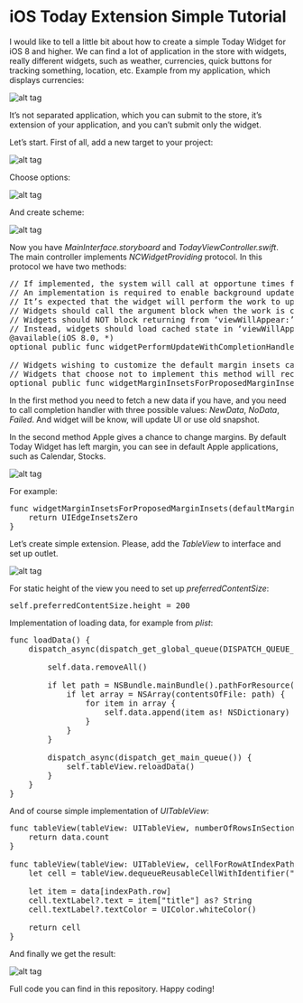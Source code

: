 # iOS Today Extension Simple Tutorial

I would like to tell a little bit about how to create a simple Today Widget for iOS 8 and higher. We can find a lot of application in the store with widgets, really different widgets, such as weather, currencies, quick buttons for tracking something, location, etc. Example from my application, which displays currencies:

![alt tag](https://raw.github.com/maximbilan/iOS-Today-Extension-Simple-Tutorial/master/screenshots/1.png)

It’s not separated application, which you can submit to the store, it’s extension of your application, and you can’t submit only the widget.

Let’s start. First of all, add a new target to your project:

![alt tag](https://raw.github.com/maximbilan/iOS-Today-Extension-Simple-Tutorial/master/screenshots/2.png)

Choose options:

![alt tag](https://raw.github.com/maximbilan/iOS-Today-Extension-Simple-Tutorial/master/screenshots/3.png)

And create scheme:

![alt tag](https://raw.github.com/maximbilan/iOS-Today-Extension-Simple-Tutorial/master/screenshots/4.png)

Now you have <i>MainInterface.storyboard</i> and <i>TodayViewController.swift</i>. The main controller implements <i>NCWidgetProviding</i> protocol. In this protocol we have two methods:

<pre>
// If implemented, the system will call at opportune times for the widget to update its state, both when the Notification Center is visible as well as in the background.
// An implementation is required to enable background updates.
// It’s expected that the widget will perform the work to update asynchronously and off the main thread as much as possible.
// Widgets should call the argument block when the work is complete, passing the appropriate ‘NCUpdateResult’.
// Widgets should NOT block returning from ‘viewWillAppear:’ on the results of this operation.
// Instead, widgets should load cached state in ‘viewWillAppear:’ in order to match the state of the view from the last ‘viewWillDisappear:’, then transition smoothly to the new data when it arrives.
@available(iOS 8.0, *)
optional public func widgetPerformUpdateWithCompletionHandler(completionHandler: (NCUpdateResult) -> Void)

// Widgets wishing to customize the default margin insets can return their preferred values.
// Widgets that choose not to implement this method will receive the default margin insets.
optional public func widgetMarginInsetsForProposedMarginInsets(defaultMarginInsets: UIEdgeInsets) -> UIEdgeInsets
</pre>

In the first method you need to fetch a new data if you have, and you need to call completion handler with three possible values: <i>NewData</i>, <i>NoData</i>, <i>Failed</i>. And widget will be know, will update UI or use old snapshot.

In the second method Apple gives a chance to change margins. By default Today Widget has left margin, you can see in default Apple applications, such as Calendar, Stocks.

![alt tag](https://raw.github.com/maximbilan/iOS-Today-Extension-Simple-Tutorial/master/screenshots/5.png)

For example:

<pre>
func widgetMarginInsetsForProposedMarginInsets(defaultMarginInsets: UIEdgeInsets) -> (UIEdgeInsets) {
    return UIEdgeInsetsZero
}
</pre>

Let’s create simple extension. Please, add the <i>TableView</i> to interface and set up outlet.

![alt tag](https://raw.github.com/maximbilan/iOS-Today-Extension-Simple-Tutorial/master/screenshots/6.png)

For static height of the view you need to set up <i>preferredContentSize</i>:

<pre>
self.preferredContentSize.height = 200
</pre>

Implementation of loading data, for example from <i>plist</i>:

<pre>
func loadData() {
    dispatch_async(dispatch_get_global_queue(DISPATCH_QUEUE_PRIORITY_DEFAULT, 0)) {
        
        self.data.removeAll()
        
        if let path = NSBundle.mainBundle().pathForResource(“Data”, ofType: “plist”) {
            if let array = NSArray(contentsOfFile: path) {
                for item in array {
                    self.data.append(item as! NSDictionary)
                }
            }
        }

        dispatch_async(dispatch_get_main_queue()) {
            self.tableView.reloadData()
        }
    }
}
</pre>

And of course simple implementation of <i>UITableView</i>:

<pre>
func tableView(tableView: UITableView, numberOfRowsInSection section: Int) -> Int {
    return data.count
}

func tableView(tableView: UITableView, cellForRowAtIndexPath indexPath: NSIndexPath) -> UITableViewCell {
    let cell = tableView.dequeueReusableCellWithIdentifier("tableViewCellIdentifier", forIndexPath: indexPath)

    let item = data[indexPath.row]
    cell.textLabel?.text = item["title"] as? String
    cell.textLabel?.textColor = UIColor.whiteColor()

    return cell
}
</pre>

And finally we get the result:

![alt tag](https://raw.github.com/maximbilan/iOS-Today-Extension-Simple-Tutorial/master/screenshots/7.png)

Full code you can find in this repository. Happy coding!
